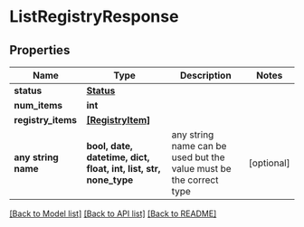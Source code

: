 # ListRegistryResponse


## Properties
Name | Type | Description | Notes
------------ | ------------- | ------------- | -------------
**status** | [**Status**](Status.md) |  | 
**num_items** | **int** |  | 
**registry_items** | [**[RegistryItem]**](RegistryItem.md) |  | 
**any string name** | **bool, date, datetime, dict, float, int, list, str, none_type** | any string name can be used but the value must be the correct type | [optional]

[[Back to Model list]](../README.md#documentation-for-models) [[Back to API list]](../README.md#documentation-for-api-endpoints) [[Back to README]](../README.md)


